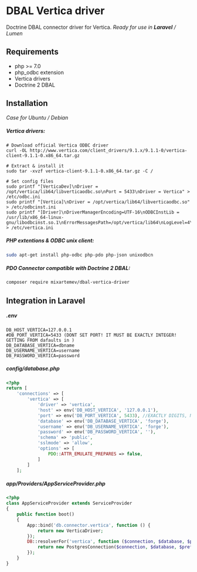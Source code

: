 DBAL Vertica driver
===================

Doctrine DBAL connector driver for Vertica.
*Ready for use in **Laravel** / Lumen*

Requirements
------------
* php >= 7.0
* php_odbc extension
* Vertica drivers
* Doctrine 2 DBAL

Installation
------------
*Case for Ubuntu / Debian*
##### Vertica drivers:

```shell
# Download official Vertica ODBC driver
curl -OL http://www.vertica.com/client_drivers/9.1.x/9.1.1-0/vertica-client-9.1.1-0.x86_64.tar.gz

# Extract & install it
sudo tar -xvzf vertica-client-9.1.1-0.x86_64.tar.gz -C /

# Set config files
sudo printf "[VerticaDev]\nDriver = /opt/vertica/lib64/libverticaodbc.so\nPort = 5433\nDriver = Vertica" > /etc/odbc.ini
sudo printf "[Vertica]\nDriver = /opt/vertica/lib64/libverticaodbc.so" > /etc/odbcinst.ini
sudo printf "[Driver]\nDriverManagerEncoding=UTF-16\nODBCInstLib = /usr/lib/x86_64-linux-gnu/libodbcinst.so.1\nErrorMessagesPath=/opt/vertica/lib64\nLogLevel=4\nLogPath=/tmp" > /etc/vertica.ini
```

##### PHP extentions & ODBC unix client:
```bash
sudo apt-get install php-odbc php-pdo php-json unixodbcn
```

##### PDO Connector compatible with Doctrine 2 DBAL:
```bash
composer require mixartemev/dbal-vertica-driver
```

Integration in Laravel
----------------------

##### .env
```
DB_HOST_VERTICA=127.0.0.1
#DB_PORT_VERTICA=5433 (DONT SET PORT! IT MUST BE EXACTLY INTEGER! GETTING FROM dafaults in )
DB_DATABASE_VERTICA=dbname
DB_USERNAME_VERTICA=username
DB_PASSWORD_VERTICA=password
```

##### config/database.php
```php
<?php
return [
    'connections' => [
        'vertica' => [
            'driver' => 'vertica',
            'host' => env('DB_HOST_VERTICA', '127.0.0.1'),
            'port' => env('DB_PORT_VERTICA', 5433), //EXACTLY DIGITS, NOT STRING
            'database' => env('DB_DATABASE_VERTICA', 'forge'),
            'username' => env('DB_USERNAME_VERTICA', 'forge'),
            'password' => env('DB_PASSWORD_VERTICA', ''),
            'schema' => 'public',
            'sslmode' => 'allow',
            'options' => [
                PDO::ATTR_EMULATE_PREPARES => false,
            ]
        ]
    ];
```

##### app/Providers/AppServiceProvider.php
```php
<?php
class AppServiceProvider extends ServiceProvider
{
    public function boot()
    {
        App::bind('db.connector.vertica', function () {
            return new VerticaDriver;
        });
        DB::resolverFor('vertica', function ($connection, $database, $prefix, $config) {
            return new PostgresConnection($connection, $database, $prefix, $config);
        });
    }
}
```
